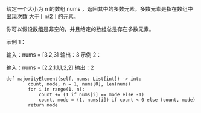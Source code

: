 给定一个大小为 n 的数组 nums ，返回其中的多数元素。多数元素是指在数组中出现次数 大于 ⌊ n/2 ⌋ 的元素。

你可以假设数组是非空的，并且给定的数组总是存在多数元素。

 

示例 1：

输入：nums = [3,2,3]
输出：3
示例 2：

输入：nums = [2,2,1,1,1,2,2]
输出：2



```
def majorityElement(self, nums: List[int]) -> int:
        count, mode, n = 1, nums[0], len(nums)
        for i in range(1, n):
            count += (1 if nums[i] == mode else -1)
            count, mode = (1, nums[i]) if count < 0 else (count, mode)
        return mode
```